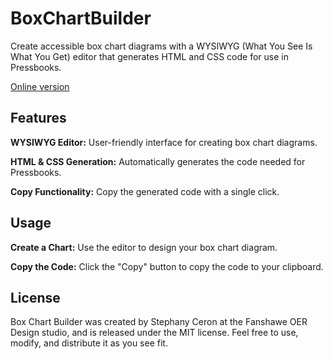 # BoxChartBuilder

Create accessible box chart diagrams with a WYSIWYG (What You See Is What You Get) editor that generates HTML and CSS code for use in Pressbooks.  

[Online version](https://fanshaweoerdesign.github.io/BoxChartBuilder/)

## Features

**WYSIWYG Editor:** User-friendly interface for creating box chart diagrams.  

**HTML & CSS Generation:** Automatically generates the code needed for Pressbooks.  

**Copy Functionality:** Copy the generated code with a single click.

## Usage

**Create a Chart:** Use the editor to design your box chart diagram.  

**Copy the Code:** Click the "Copy" button to copy the code to your clipboard.

## License

Box Chart Builder was created by Stephany Ceron at the Fanshawe OER Design studio, and is released under the MIT license. Feel free to use, modify, and distribute it as you see fit.


